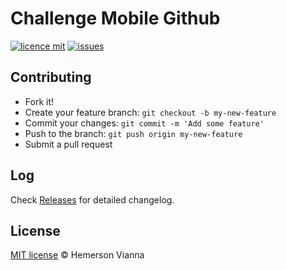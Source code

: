 # Challenge Mobile Github

[![licence mit](https://img.shields.io/badge/license-MIT-blue.svg?style=flat-square)](http://hemersonvianna.mit-license.org/)
[![issues](https://img.shields.io/github/issues/question-solutions/question-mobile-github.svg?style=flat-square)](https://github.com/question-solutions/question-mobile-github/issues)

## Contributing

- Fork it!
- Create your feature branch: `git checkout -b my-new-feature`
- Commit your changes: `git commit -m 'Add some feature'`
- Push to the branch: `git push origin my-new-feature`
- Submit a pull request

## Log

Check [Releases](https://github.com/question-solutions/question-mobile-github/releases) for detailed changelog.

## License

[MIT license](http://hemersonvianna.mit-license.org/) © Hemerson Vianna
